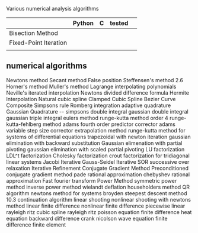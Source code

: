 Various numerical analysis algorithms

|   |Python   |C   |tested   |   |
|---|---|---|---|---|
|Bisection Method   |   |   |   |   |
|Fixed-Point Iteration   |   |   |   |   |
|   |   |   |   |   |

## numerical algorithms

Newtons method
Secant method
False position
Steffensen's method 2.6
Horner's method
Muller's method
Lagrange interpolating polynomials
Neville's iterated interpolation
Newtons divided difference formula
Hermite Interpolation
Natural cubic spline
Clamped Cubic Spline
Bezier Curve
Composite Simpsons rule
Romberg integration
adaptive quadrature
Gaussian Quadrature --
simpsons double integral
gaussian double integral
gaussian triple integral
eulers method
runge-kutta method order 4
runge-kutta-fehlberg method
adams fourth order predictor corrector
adams variable step size corrector
extrapolation method
runge-kutta method for systems of differential equations
trapezoidal with newton iteration
gaussian elimination with backward substitution
Gaussian elimenation with partial pivoting
gaussian elimination with scaled partial pivoting
LU factorization
LDL^t factorization
Cholesky factorization
crout factorization for tridiagonal linear systems
Jacobi Iterative
Gauss-Seidel Iterative
SOR successive over relaxation
Iterative Refinement
Conjugate Gradient Method
Preconditioned conjugate gradient method
pade rational approximation
chebyshev rational approximation
Fast fourier transform
Power Method
symmetric power method
inverse power method
wielandt deflation
householders method
QR algorithm
newtons method for systems
broyden
steepest descent method 10.3
continuation algorithm
linear shooting
nonlinear shooting with newtons method
linear finite difference
nonlinear finite difference
piecewise linear rayleigh ritz
cubic spline rayleigh ritz
poisson equation finite difference
heat equation backward difference
crank nicolson
wave equation finite difference
finite element



